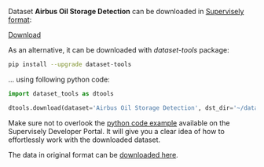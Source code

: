 Dataset **Airbus Oil Storage Detection** can be downloaded in [Supervisely format](https://developer.supervisely.com/api-references/supervisely-annotation-json-format):

 [Download](https://assets.supervisely.com/supervisely-supervisely-assets-public/teams_storage/E/W/qM/1oVse3CM9zUbvAPQSEOLiQgC9dMtFKROoi0PXa0ay9ZbuEvW948hzm46jJQRuazNmsZv0AUb9jnmY9orYeLvMWYKEtmLi1mwpUogNLCYEcr3BXFsTd3bp2YJ3hH6.tar)

As an alternative, it can be downloaded with *dataset-tools* package:
``` bash
pip install --upgrade dataset-tools
```

... using following python code:
``` python
import dataset_tools as dtools

dtools.download(dataset='Airbus Oil Storage Detection', dst_dir='~/dataset-ninja/')
```
Make sure not to overlook the [python code example](https://developer.supervisely.com/getting-started/python-sdk-tutorials/iterate-over-a-local-project) available on the Supervisely Developer Portal. It will give you a clear idea of how to effortlessly work with the downloaded dataset.

The data in original format can be [downloaded here](https://www.kaggle.com/datasets/airbusgeo/airbus-oil-storage-detection-dataset/download?datasetVersionNumber=1).